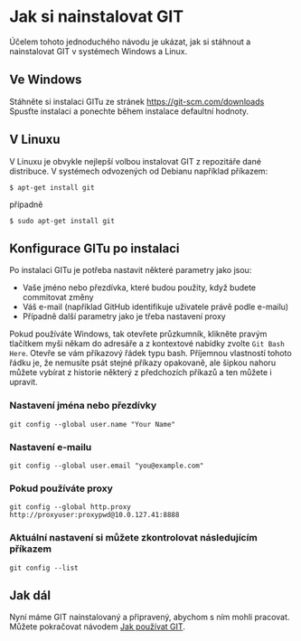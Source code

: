 # Jak si nainstalovat GIT

Účelem tohoto jednoduchého návodu je ukázat, jak si stáhnout a nainstalovat GIT
v systémech Windows a Linux.

## Ve Windows

Stáhněte si instalaci GITu ze stránek https://git-scm.com/downloads
Spusťte instalaci a ponechte během instalace defaultní hodnoty.

## V Linuxu

V Linuxu je obvykle nejlepší volbou instalovat GIT z repozitáře dané distribuce.
V systémech odvozených od Debianu například příkazem:

```
$ apt-get install git
```

případně

```
$ sudo apt-get install git
```

## Konfigurace GITu po instalaci

Po instalaci GITu je potřeba nastavit některé parametry jako jsou:

* Vaše jméno nebo přezdívka, které budou použity, když budete commitovat změny
* Váš e-mail (například GitHub identifikuje uživatele právě podle e-mailu)
* Případně další parametry jako je třeba nastavení proxy

Pokud používáte Windows, tak otevřete průzkumník, klikněte pravým tlačítkem
myši někam do adresáře a z kontextové nabídky zvolte `Git Bash Here`.
Otevře se vám příkazový řádek typu bash. Příjemnou vlastností tohoto řádku je,
že nemusíte psát stejné příkazy opakovaně, ale šipkou nahoru můžete vybírat
z historie některý z předchozích příkazů a ten můžete i upravit. 

### Nastavení jména nebo přezdívky
```
git config --global user.name "Your Name"
```

### Nastavení e-mailu
```
git config --global user.email "you@example.com"
```

### Pokud používáte proxy
```
git config --global http.proxy http://proxyuser:proxypwd@10.0.127.41:8888
```

### Aktuální nastavení si můžete zkontrolovat následujícím příkazem
```
git config --list
```

## Jak dál

Nyní máme GIT nainstalovaný a připravený, abychom s ním mohli pracovat. 
Můžete pokračovat návodem [Jak používat GIT](HowToUseGIT.md).
